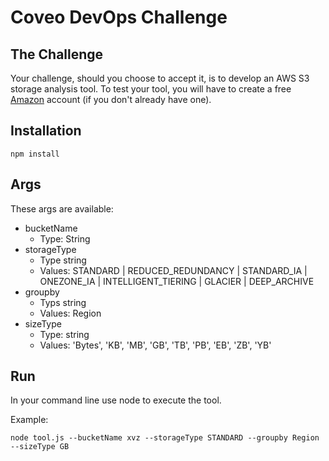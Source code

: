 # Coveo DevOps Challenge

## The Challenge

Your challenge, should you choose to accept it, is to develop an AWS S3 storage analysis tool. To test your tool, you will have to create a free [Amazon](http://aws.amazon.com/en/free/) account (if you don't already have one).

## Installation
```
npm install
```

## Args
These args are available:
- bucketName
  - Type: String
- storageType
  - Type string
  - Values: STANDARD | REDUCED_REDUNDANCY | STANDARD_IA | ONEZONE_IA | INTELLIGENT_TIERING | GLACIER | DEEP_ARCHIVE
- groupby 
  - Typs string
  - Values: Region
- sizeType
  - Type: string
  - Values: 'Bytes', 'KB', 'MB', 'GB', 'TB', 'PB', 'EB', 'ZB', 'YB'

## Run
In your command line use node to execute the tool.

Example:
```
node tool.js --bucketName xvz --storageType STANDARD --groupby Region --sizeType GB
```